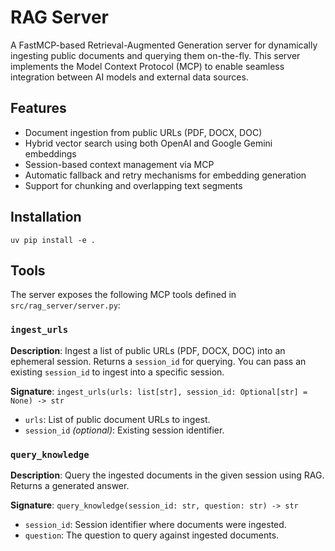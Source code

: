 # RAG Server

A FastMCP-based Retrieval-Augmented Generation server for dynamically ingesting public documents and querying them on-the-fly. This server implements the Model Context Protocol (MCP) to enable seamless integration between AI models and external data sources.

## Features

- Document ingestion from public URLs (PDF, DOCX, DOC)
- Hybrid vector search using both OpenAI and Google Gemini embeddings
- Session-based context management via MCP
- Automatic fallback and retry mechanisms for embedding generation
- Support for chunking and overlapping text segments

## Installation

```
uv pip install -e .
```

## Tools

The server exposes the following MCP tools defined in `src/rag_server/server.py`:

### `ingest_urls`

**Description**: Ingest a list of public URLs (PDF, DOCX, DOC) into an ephemeral session. Returns a `session_id` for querying. You can pass an existing `session_id` to ingest into a specific session.

**Signature**: `ingest_urls(urls: list[str], session_id: Optional[str] = None) -> str`

- `urls`: List of public document URLs to ingest.
- `session_id` _(optional)_: Existing session identifier.

### `query_knowledge`

**Description**: Query the ingested documents in the given session using RAG. Returns a generated answer.

**Signature**: `query_knowledge(session_id: str, question: str) -> str`

- `session_id`: Session identifier where documents were ingested.
- `question`: The question to query against ingested documents.

